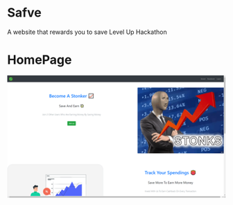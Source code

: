 # Safve

A website that rewards you to save
Level Up Hackathon

<h1>HomePage</h1>
<img src="images\Screenshot 2021-07-18 204630.png">
